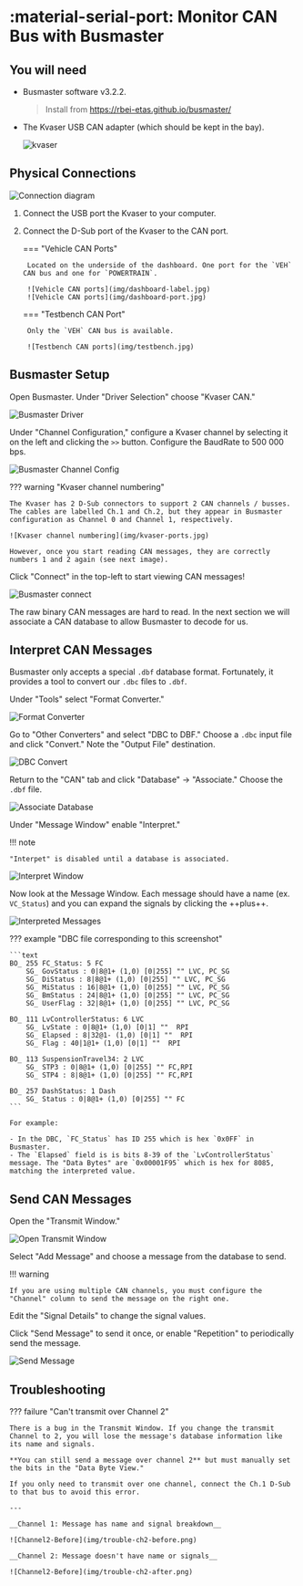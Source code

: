 # :material-serial-port: Monitor CAN Bus with Busmaster

## You will need

- Busmaster software v3.2.2.

    > Install from <https://rbei-etas.github.io/busmaster/>

- The Kvaser USB CAN adapter (which should be kept in the bay).

    ![kvaser](img/kvaser.jpg)

## Physical Connections

![Connection diagram](img/connections.png)

1. Connect the USB port the Kvaser to your computer.
2. Connect the D-Sub port of the Kvaser to the CAN port.

    === "Vehicle CAN Ports"

        Located on the underside of the dashboard. One port for the `VEH` CAN bus and one for `POWERTRAIN`.

        ![Vehicle CAN ports](img/dashboard-label.jpg)
        ![Vehicle CAN ports](img/dashboard-port.jpg)

    === "Testbench CAN Port"

        Only the `VEH` CAN bus is available.

        ![Testbench CAN ports](img/testbench.jpg)

## Busmaster Setup

Open Busmaster. Under "Driver Selection" choose "Kvaser CAN."

![Busmaster Driver](img/1-busmaster-kvaser.png)

Under "Channel Configuration," configure a Kvaser channel by selecting it on the left and clicking the `>>` button. Configure the BaudRate to 500 000 bps.

![Busmaster Channel Config](img/2-busmaster-channel.png)

??? warning "Kvaser channel numbering"

    The Kvaser has 2 D-Sub connectors to support 2 CAN channels / busses. The cables are labelled Ch.1 and Ch.2, but they appear in Busmaster configuration as Channel 0 and Channel 1, respectively.

    ![Kvaser channel numbering](img/kvaser-ports.jpg)

    However, once you start reading CAN messages, they are correctly numbers 1 and 2 again (see next image).

Click "Connect" in the top-left to start viewing CAN messages!

![Busmaster connect](img/3-busmaster-connect.png)

The raw binary CAN messages are hard to read. In the next section we will associate a CAN database to allow Busmaster to decode for us.

## Interpret CAN Messages

Busmaster only accepts a special `.dbf` database format. Fortunately, it provides a tool to convert our `.dbc` files to `.dbf`.

Under "Tools" select "Format Converter."

![Format Converter](img/busmaster-format-cvt.png)

Go to "Other Converters" and select "DBC to DBF." Choose a `.dbc` input file and click "Convert." Note the "Output File" destination.

![DBC Convert](img/dbc-to-dbf.png)

Return to the "CAN" tab and click "Database" → "Associate." Choose the `.dbf` file.

![Associate Database](img/busmaster-associate.png)

Under "Message Window" enable "Interpret."

!!! note

    "Interpet" is disabled until a database is associated.

![Interpret Window](img/enable-interpret.png)

Now look at the Message Window. Each message should have a name (ex. `VC_Status`) and you can expand the signals by clicking the ++plus++.

![Interpreted Messages](img/interpreted.png)

??? example "DBC file corresponding to this screenshot"

    ```text
    BO_ 255 FC_Status: 5 FC
        SG_ GovStatus : 0|8@1+ (1,0) [0|255] "" LVC, PC_SG
        SG_ DiStatus : 8|8@1+ (1,0) [0|255] "" LVC, PC_SG
        SG_ MiStatus : 16|8@1+ (1,0) [0|255] "" LVC, PC_SG
        SG_ BmStatus : 24|8@1+ (1,0) [0|255] "" LVC, PC_SG
        SG_ UserFlag : 32|8@1+ (1,0) [0|255] "" LVC, PC_SG

    BO_ 111 LvControllerStatus: 6 LVC
        SG_ LvState : 0|8@1+ (1,0) [0|1] ""  RPI
        SG_ Elapsed : 8|32@1- (1,0) [0|1] ""  RPI
        SG_ Flag : 40|1@1+ (1,0) [0|1] ""  RPI

    BO_ 113 SuspensionTravel34: 2 LVC
        SG_ STP3 : 0|8@1+ (1,0) [0|255] "" FC,RPI
        SG_ STP4 : 8|8@1+ (1,0) [0|255] "" FC,RPI

    BO_ 257 DashStatus: 1 Dash
        SG_ Status : 0|8@1+ (1,0) [0|255] "" FC
    ```

    For example:

    - In the DBC, `FC_Status` has ID 255 which is hex `0x0FF` in Busmaster.
    - The `Elapsed` field is is bits 8-39 of the `LvControllerStatus` message. The "Data Bytes" are `0x00001F95` which is hex for 8085, matching the interpreted value.

## Send CAN Messages

Open the "Transmit Window."

![Open Transmit Window](img/open-transmit-window.png)

Select "Add Message" and choose a message from the database to send.

!!! warning

    If you are using multiple CAN channels, you must configure the "Channel" column to send the message on the right one.

Edit the "Signal Details" to change the signal values.

Click "Send Message" to send it once, or enable "Repetition" to periodically send the message.

![Send Message](img/send-message.png)

## Troubleshooting

??? failure "Can't transmit over Channel 2"

    There is a bug in the Transmit Window. If you change the transmit Channel to 2, you will lose the message's database information like its name and signals.

    **You can still send a message over channel 2** but must manually set the bits in the "Data Byte View."

    If you only need to transmit over one channel, connect the Ch.1 D-Sub to that bus to avoid this error.

    ---

    __Channel 1: Message has name and signal breakdown__

    ![Channel2-Before](img/trouble-ch2-before.png)

    __Channel 2: Message doesn't have name or signals__

    ![Channel2-Before](img/trouble-ch2-after.png)
